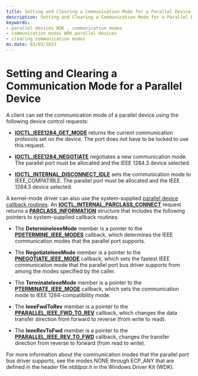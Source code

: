```yaml
---
title: Setting and Clearing a Communication Mode for a Parallel Device
description: Setting and Clearing a Communication Mode for a Parallel Device
keywords:
- parallel devices WDK , communication modes
- communication modes WDK parallel devices
- clearing communication modes
ms.date: 03/03/2023
---
```


# Setting and Clearing a Communication Mode for a Parallel Device





A client can set the communication mode of a parallel device using the following device control requests:

-   [**IOCTL\_IEEE1284\_GET\_MODE**](/windows-hardware/drivers/ddi/ntddpar/ni-ntddpar-ioctl_ieee1284_get_mode) returns the current communication protocols set on the device. The port does not have to be locked to use this request.

-   [**IOCTL\_IEEE1284\_NEGOTIATE**](/windows-hardware/drivers/ddi/ntddpar/ni-ntddpar-ioctl_ieee1284_negotiate) negotiates a new communication mode. The parallel port must be allocated and the IEEE 1284.3 device selected.

-   [**IOCTL\_INTERNAL\_DISCONNECT\_IDLE**](/windows-hardware/drivers/ddi/parallel/ni-parallel-ioctl_internal_disconnect_idle) sets the communication mode to IEEE\_COMPATIBLE. The parallel port must be allocated and the IEEE 1284.3 device selected.

A kernel-mode driver can also use the system-supplied [parallel device callback routines](/windows-hardware/drivers/ddi/index). An [**IOCTL\_INTERNAL\_PARCLASS\_CONNECT**](/windows-hardware/drivers/ddi/parallel/ni-parallel-ioctl_internal_parclass_connect) request returns a [**PARCLASS\_INFORMATION**](/windows-hardware/drivers/ddi/parallel/ns-parallel-_parclass_information) structure that includes the following pointers to system-supplied callback routines:

-   The **DetermineIeeeMode** member is a pointer to the [**PDETERMINE\_IEEE\_MODES**](/windows-hardware/drivers/ddi/parallel/nc-parallel-pdetermine_ieee_modes) callback, which determines the IEEE communication modes that the parallel port supports.

-   The **NegotiateIeeeMode** member is a pointer to the [**PNEGOTIATE\_IEEE\_MODE**](/windows-hardware/drivers/ddi/parallel/nc-parallel-pnegotiate_ieee_mode) callback, which sets the fastest IEEE communication mode that the parallel port bus driver supports from among the modes specified by the caller.

-   The **TerminateIeeeMode** member is a pointer to the [**PTERMINATE\_IEEE\_MODE**](/windows-hardware/drivers/ddi/parallel/nc-parallel-pterminate_ieee_mode) callback, which sets the communication mode to IEEE 1284-compatibility mode.

-   The **IeeeFwdToRev** member is a pointer to the [**PPARALLEL\_IEEE\_FWD\_TO\_REV**](/windows-hardware/drivers/ddi/parallel/nc-parallel-pparallel_ieee_fwd_to_rev) callback, which changes the data transfer direction from forward to reverse (from write to read).

-   The **IeeeRevToFwd** member is a pointer to the [**PPARALLEL\_IEEE\_REV\_TO\_FWD**](/windows-hardware/drivers/ddi/parallel/nc-parallel-pparallel_ieee_rev_to_fwd) callback, changes the transfer direction from reverse to forward (from read to write).

For more information about the communication modes that the parallel port bus driver supports, see the modes NONE through ECP\_ANY that are defined in the header file *ntddpar.h* in the Windows Driver Kit (WDK).

 

